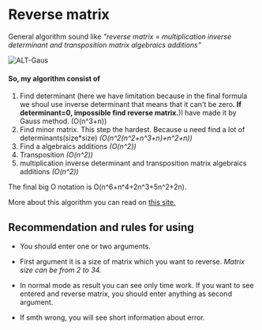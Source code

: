 # Reverse matrix

General algorithm sound like *"reverse matrix = multiplication inverse determinant and transposition matrix algebraics additions"*

![ALT-Gaus](http://www.calend.ru/img/content_events/i0/392.jpg "Gauss")

#### So, my algorithm consist of
1. Find determinant (here we have limitation because in the final formula we shoul use inverse determinant that means that it can't be zero. **If determinant=0, impossible find reverse matrix.**)I have made it by Gauss method. (O(n^3+n))
2. Find minor matrix. This step the hardest. Because u need find a lot of determinants(size*size) *(O(n^2(n^2+n^3+n)+n^2+n))* 
3. Find a algebraics additions *(O(n^2))*
4. Transposition *(O(n^2))*
5. multiplication inverse determinant and transposition matrix algebraics additions *(O(n^2))*

The final big O notation is O(n^6+n^4+2n^3+5n^2+2n).

More about this algorithm you can read on [this site.](http://mathprofi.ru/kak_naiti_obratnuyu_matricu.html)

## Recommendation and rules for using

* You should enter one or two arguments. 

* First argument it is a size of matrix which you want to reverse. *Matrix size can be from 2 to 34.*

* In normal mode as result  you can see only time work. If you want to see entered and reverse matrix, you should enter anything as second argument.

* If smth wrong, you will see short information about error.
